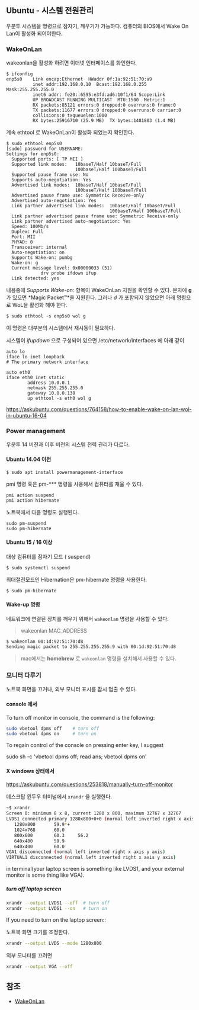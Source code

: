 ## Ubuntu - 시스템 전원관리

우분투 시스템을 명령으로 잠자기, 깨우기가 가능하다. 컴퓨터의 BIOS에서 Wake On Lan이 활성화 되어야한다.

### WakeOnLan

wakeonlan을 활성화 하려면 이더넷 인터페이스를 화인한다.

```terminal
$ ifconfig
enp5s0    Link encap:Ethernet  HWaddr 0f:1a:92:51:70:a9
          inet addr:192.168.0.10  Bcast:192.168.0.255  Mask:255.255.255.0
          inet6 addr: fe20::6595:e3fd:ad6:10f1/64 Scope:Link
          UP BROADCAST RUNNING MULTICAST  MTU:1500  Metric:1
          RX packets:85121 errors:0 dropped:0 overruns:0 frame:0
          TX packets:11677 errors:0 dropped:0 overruns:0 carrier:0
          collisions:0 txqueuelen:1000
          RX bytes:25916710 (25.9 MB)  TX bytes:1481803 (1.4 MB)
```

계속 ethtool 로 WakeOnLan이 활성화 되었는지 확인한다.

```terminal
$ sudo ethtool enp5s0
[sudo] password for USERNAME:
Settings for enp5s0:
  Supported ports: [ TP MII ]
  Supported link modes:   10baseT/Half 10baseT/Full
                          100baseT/Half 100baseT/Full
  Supported pause frame use: No
  Supports auto-negotiation: Yes
  Advertised link modes:  10baseT/Half 10baseT/Full
                          100baseT/Half 100baseT/Full
  Advertised pause frame use: Symmetric Receive-only
  Advertised auto-negotiation: Yes
  Link partner advertised link modes:  10baseT/Half 10baseT/Full
                                       100baseT/Half 100baseT/Full
  Link partner advertised pause frame use: Symmetric Receive-only
  Link partner advertised auto-negotiation: Yes
  Speed: 100Mb/s
  Duplex: Full
  Port: MII
  PHYAD: 0
  Transceiver: internal
  Auto-negotiation: on
  Supports Wake-on: pumbg
  Wake-on: g
  Current message level: 0x00000033 (51)
             drv probe ifdown ifup
  Link detected: yes
```

내용중에 *Supports Wake-on: <letters>* 항목이 WakeOnLan 지원을 확인할 수 있다. <letters> 문자에 **g** 가 있으면 *Magic Packet™*을  지원한다. 그러나 *d* 가 포함되지 않았으면 아래 명령으로 WoL을 활성화 해야 한다. 

```terminal
$ sudo ethtool -s enp5s0 wol g
```

이 명령은 대부분의 시스템에서 재시동이 필요하다.

시스템이 *ifupdown* 으로 구성되어 있으면 /etc/network/interfaces 에 아래 같이 

```terminal
auto lo
iface lo inet loopback
# The primary network interface

auto eth0
iface eth0 inet static
        address 10.0.0.1
        netmask 255.255.255.0
        gateway 10.0.0.138
        up ethtool -s eth0 wol g
```


https://askubuntu.com/questions/764158/how-to-enable-wake-on-lan-wol-in-ubuntu-16-04


### Power management

우분투 14 버전과 이후 버전의 시스템 전력 관리가 다르다.


#### Ubuntu 14.04 이전

```terminal
$ sudo apt install powermanagement-interface
```

pmi 명령 혹은 pm-*** 명령을 사용해서 컴퓨터를 재울 수 있다.

```terminal
pmi action suspend
pmi action hibernate
```

노트북에서 다음 명령도 실행된다.

```terminal
sudo pm-suspend
sudo pm-hibernate
```


#### Ubuntu 15 / 16 이상

대상 컴퓨터를 잠자기 모드 ( suspend)

```terminal
$ sudo systemctl suspend
```

최대절전모드인 Hibernation은 pm-hibernate 명령을 사용한다.

```terminal
$ sudo pm-hibernate
```

#### Wake-up 명령

네트워크에 연결된 장치를 깨우기 위해서 `wakeonlan` 명령을 사용할 수 있다.

> wakeonlan MAC_ADDRESS


```terminal
$ wakeonlan 00:1d:92:51:70:d8
Sending magic packet to 255.255.255.255:9 with 00:1d:92:51:70:d8
```


> mac에서는 **homebrew** 로 `wakeonlan` 명령을 설치해서 사용할 수 있다.


### 모니터 다루기

노트북 화면을 끄거나, 외부 모니터 표시를 잠시 멈출 수 있다.

#### console 에서

To turn off monitor in console, the command is the following:

```sh
sudo vbetool dpms off    # turn off
sudo vbetool dpms on     # turn on
```

To regain control of the console on pressing enter key, I suggest

sudo sh -c 'vbetool dpms off; read ans; vbetool dpms on'



#### X windows 상태에서

https://askubuntu.com/questions/253818/manually-turn-off-monitor

데스크탑 윈두우 터미널에서 `xrandr` 을 실행한다.

```sh
~$ xrandr
Screen 0: minimum 8 x 8, current 1280 x 800, maximum 32767 x 32767
LVDS1 connected primary 1280x800+0+0 (normal left inverted right x axis y axis) 331mm x 207mm
   1280x800       59.9*+
   1024x768       60.0
   800x600        60.3     56.2
   640x480        59.9
   640x400        60.0
VGA1 disconnected (normal left inverted right x axis y axis)
VIRTUAL1 disconnected (normal left inverted right x axis y axis)
```

in terminal(your laptop screen is something like LVDS1, and your external monitor is some thing like VGA).

##### turn off laptop screen

```sh
xrandr --output LVDS1 --off  # turn off
xrandr --output LVDS1 --on   # turn on
```


If you need to turn on the laptop screen::

노트북 화면 크기를 조정한다.

```sh
xrandr --output LVDS --mode 1280x800
```

외부 모니터를 끄려면 

```sh
xrandr --output VGA --off
```



## 참조

- [WakeOnLan](https://help.ubuntu.com/community/WakeOnLan)
